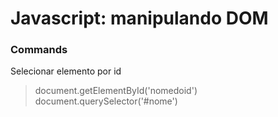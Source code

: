 # Javascript: manipulando DOM  
  
### Commands
  
Selecionar elemento por id  
> document.getElementById('nomedoid')  
> document.querySelector('#nome')  
